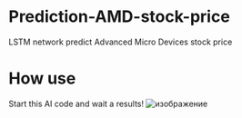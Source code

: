 # Prediction-AMD-stock-price
LSTM network predict Advanced Micro Devices stock price
# How use 
Start this AI code and wait a results!
![изображение](https://github.com/vsdifficult/Prediction-AMD-stock-price/assets/101355829/84b64af8-7792-4416-8e60-4bb0f06176c1)

